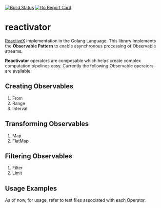[![Build Status](https://travis-ci.org/nawazish-github/reactivator.svg?branch=master)](https://travis-ci.org/nawazish-github/reactivator) [![Go Report Card](https://goreportcard.com/badge/github.com/nawazish-github/reactivator)](https://goreportcard.com/report/github.com/nawazish-github/reactivator)

# reactivator
[ReactiveX](http://reactivex.io/) implementation in the Golang Language. This library implements the **Observable Pattern** to enable asynchronous processing of Observable streams. 

**Reactivator** operators are composable which helps create complex computation pipelines easy. Currently the following Observable operators are available:

## Creating Observables
1. From
2. Range
3. Interval

## Transforming Observables
1. Map
2. FlatMap

## Filtering Observables
1. Filter
2. Limit

## Usage Examples
As of now, for usage, refer to test files associated with each Operator.